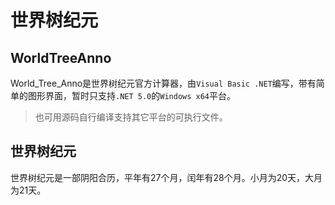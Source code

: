 # 世界树纪元

## WorldTreeAnno

World_Tree_Anno是世界树纪元官方计算器，由`Visual Basic .NET`编写，带有简单的图形界面，暂时只支持`.NET 5.0`的`Windows x64`平台。

> 也可用源码自行编译支持其它平台的可执行文件。

## 世界树纪元

世界树纪元是一部阴阳合历，平年有27个月，闰年有28个月。小月为20天，大月为21天。
